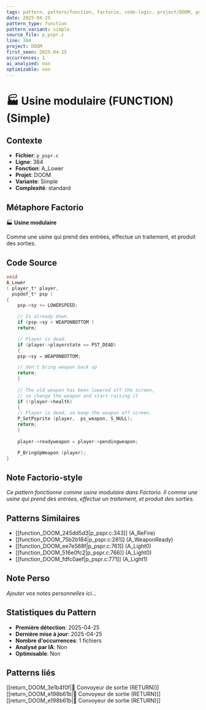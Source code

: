```yaml
---
tags: pattern, pattern/function, factorio, code-logic, project/DOOM, pattern/variant/simple
date: 2025-04-25
pattern_type: function
pattern_variant: simple
source_file: p_pspr.c
line: 384
project: DOOM
first_seen: 2025-04-25
occurrences: 1
ai_analyzed: non
optimizable: non
---
```


# 🏭 Usine modulaire (FUNCTION) (Simple)

## Contexte
- **Fichier**: `p_pspr.c`
- **Ligne**: 384
- **Fonction**: A_Lower
- **Projet**: DOOM
- **Variante**: Simple
- **Complexité**: standard

## Métaphore Factorio
🏭 **Usine modulaire**

Comme une usine qui prend des entrées, effectue un traitement, et produit des sorties.

## Code Source
```c
void
A_Lower
( player_t*	player,
  pspdef_t*	psp )
{	
    psp->sy += LOWERSPEED;

    // Is already down.
    if (psp->sy < WEAPONBOTTOM )
	return;

    // Player is dead.
    if (player->playerstate == PST_DEAD)
    {
	psp->sy = WEAPONBOTTOM;

	// don't bring weapon back up
	return;		
    }
    
    // The old weapon has been lowered off the screen,
    // so change the weapon and start raising it
    if (!player->health)
    {
	// Player is dead, so keep the weapon off screen.
	P_SetPsprite (player,  ps_weapon, S_NULL);
	return;	
    }
	
    player->readyweapon = player->pendingweapon; 

    P_BringUpWeapon (player);
}
```

## Note Factorio-style
*Ce pattern fonctionne comme usine modulaire dans Factorio. Il comme une usine qui prend des entrées, effectue un traitement, et produit des sorties.*

## Patterns Similaires
- [[function_DOOM_245dd5d3|p_pspr.c:343]] (A_ReFire)
- [[function_DOOM_75b2b184|p_pspr.c:281]] (A_WeaponReady)
- [[function_DOOM_ee7e568f|p_pspr.c:761]] (A_Light0)
- [[function_DOOM_516e0fc2|p_pspr.c:766]] (A_Light0)
- [[function_DOOM_fdfc0aef|p_pspr.c:771]] (A_Light1)

## Note Perso
*Ajouter vos notes personnelles ici...*

## Statistiques du Pattern
- **Première détection**: 2025-04-25
- **Dernière mise à jour**: 2025-04-25
- **Nombre d'occurrences**: 1 fichiers
- **Analysé par IA**: Non
- **Optimisable**: Non

## Patterns liés
[[return_DOOM_3e1b4f0f|🚚 Convoyeur de sortie (RETURN)]]
[[return_DOOM_e198b61b|🚚 Convoyeur de sortie (RETURN)]]
[[return_DOOM_e198b61b|🚚 Convoyeur de sortie (RETURN)]]

